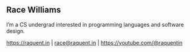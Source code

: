 ## Race Williams

I’m a CS undergrad interested in programming languages and software design.

https://raquent.in | race@raquent.in | https://youtube.com/@raquentin
